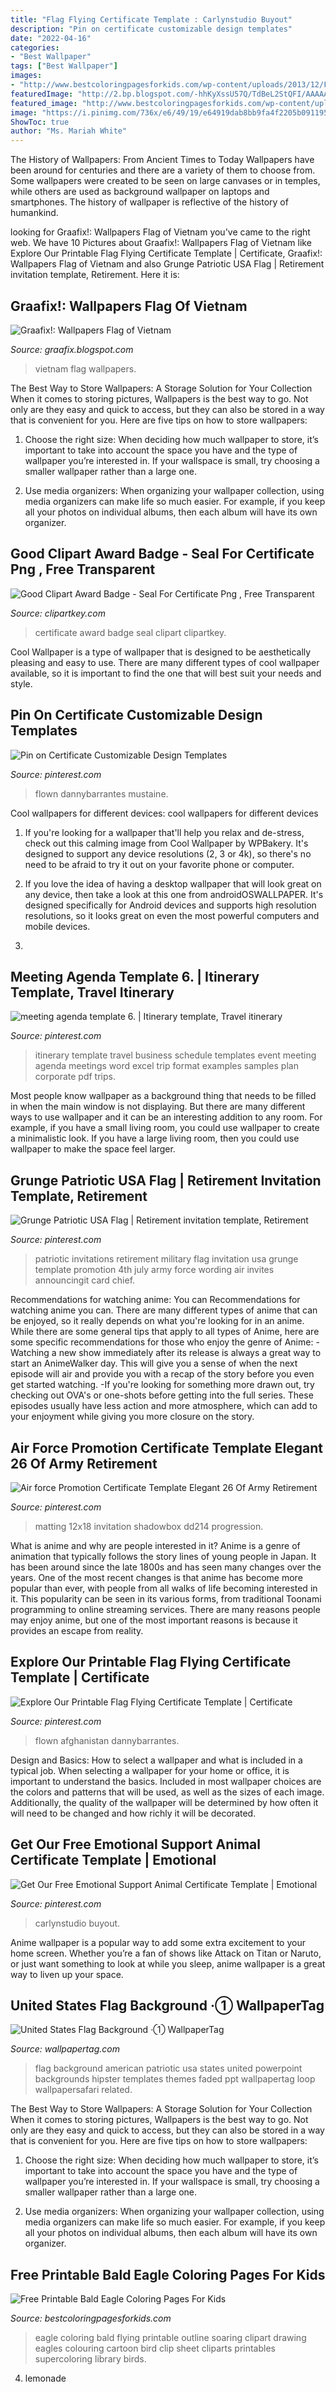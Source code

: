 ```yaml
---
title: "Flag Flying Certificate Template : Carlynstudio Buyout"
description: "Pin on certificate customizable design templates"
date: "2022-04-16"
categories:
- "Best Wallpaper"
tags: ["Best Wallpaper"]
images:
- "http://www.bestcoloringpagesforkids.com/wp-content/uploads/2013/12/Flying-Bald-Eagle-Coloring-Pages-768x1024.jpg"
featuredImage: "http://2.bp.blogspot.com/-hhKyXssU57Q/TdBeL2StQFI/AAAAAAAABBU/xGhAeKw6Mnk/s1600/Wallpapers+Flag+of+Vietnam+flag+graphics+%25289%2529.jpg"
featured_image: "http://www.bestcoloringpagesforkids.com/wp-content/uploads/2013/12/Flying-Bald-Eagle-Coloring-Pages-768x1024.jpg"
image: "https://i.pinimg.com/736x/e6/49/19/e64919dab8bb9fa4f2205b0911952346.jpg"
ShowToc: true
author: "Ms. Mariah White"
---
```



The History of Wallpapers: From Ancient Times to Today
Wallpapers have been around for centuries and there are a variety of them to choose from. Some wallpapers were created to be seen on large canvases or in temples, while others are used as background wallpaper on laptops and smartphones. The history of wallpaper is reflective of the history of humankind.

	

		
looking for Graafix!: Wallpapers Flag of Vietnam you've came to the right web. We have 10 Pictures about Graafix!: Wallpapers Flag of Vietnam like Explore Our Printable Flag Flying Certificate Template | Certificate, Graafix!: Wallpapers Flag of Vietnam and also Grunge Patriotic USA Flag | Retirement invitation template, Retirement. Here it is:
		
    
## Graafix!: Wallpapers Flag Of Vietnam

<img loading=lazy src="http://2.bp.blogspot.com/-hhKyXssU57Q/TdBeL2StQFI/AAAAAAAABBU/xGhAeKw6Mnk/s1600/Wallpapers+Flag+of+Vietnam+flag+graphics+%25289%2529.jpg" onerror="this.onerror=null;this.src='https://tse2.mm.bing.net/th?id=OIP.dTR6YwmWL2IdgWhD4aDowgHaFO&amp;pid=15.1';" alt="Graafix!: Wallpapers Flag of Vietnam">

_Source: graafix.blogspot.com_

>vietnam flag wallpapers. 

	

The Best Way to Store Wallpapers: A Storage Solution for Your Collection
When it comes to storing pictures, Wallpapers is the best way to go. Not only are they easy and quick to access, but they can also be stored in a way that is convenient for you. Here are five tips on how to store wallpapers:
1) Choose the right size: When deciding how much wallpaper to store, it’s important to take into account the space you have and the type of wallpaper you’re interested in. If your wallspace is small, try choosing a smaller wallpaper rather than a large one.

2) Use media organizers: When organizing your wallpaper collection, using media organizers can make life so much easier. For example, if you keep all your photos on individual albums, then each album will have its own organizer.

    
## Good Clipart Award Badge - Seal For Certificate Png , Free Transparent

<img loading=lazy src="https://www.clipartkey.com/mpngs/m/23-236658_good-clipart-award-badge-seal-for-certificate-png.png" onerror="this.onerror=null;this.src='https://tse2.mm.bing.net/th?id=OIP._j8_bmDFAPo20tu27BSoZAHaMi&amp;pid=15.1';" alt="Good Clipart Award Badge - Seal For Certificate Png , Free Transparent">

_Source: clipartkey.com_

>certificate award badge seal clipart clipartkey. 

	

Cool Wallpaper is a type of wallpaper that is designed to be aesthetically pleasing and easy to use. There are many different types of cool wallpaper available, so it is important to find the one that will best suit your needs and style.

    
## Pin On Certificate Customizable Design Templates

<img loading=lazy src="https://i.pinimg.com/originals/73/92/4c/73924c4ebec2f5fbb57231204bb074c8.jpg" onerror="this.onerror=null;this.src='https://tse2.mm.bing.net/th?id=OIP.mF3hYFfqsf32kVg-z3lfIwHaFs&amp;pid=15.1';" alt="Pin on Certificate Customizable Design Templates">

_Source: pinterest.com_

>flown dannybarrantes mustaine. 

	

Cool wallpapers for different devices:
cool wallpapers for different devices 

1. If you're looking for a wallpaper that'll help you relax and de-stress, check out this calming image from Cool Wallpaper by WPBakery. It's designed to support any device resolutions (2, 3 or 4k), so there's no need to be afraid to try it out on your favorite phone or computer.

2. If you love the idea of having a desktop wallpaper that will look great on any device, then take a look at this one from androidOSWALLPAPER. It's designed specifically for Android devices and supports high resolution resolutions, so it looks great on even the most powerful computers and mobile devices.

3.

    
## Meeting Agenda Template 6. | Itinerary Template, Travel Itinerary

<img loading=lazy src="https://i.pinimg.com/736x/fc/e3/12/fce312186088c170d0c9207dc5532331.jpg" onerror="this.onerror=null;this.src='https://tse2.mm.bing.net/th?id=OIP.wjz3f0ThFb2Gb5Mn4JpfFgHaH6&amp;pid=15.1';" alt="meeting agenda template 6. | Itinerary template, Travel itinerary">

_Source: pinterest.com_

>itinerary template travel business schedule templates event meeting agenda meetings word excel trip format examples samples plan corporate pdf trips. 

	

Most people know wallpaper as a background thing that needs to be filled in when the main window is not displaying. But there are many different ways to use wallpaper and it can be an interesting addition to any room. For example, if you have a small living room, you could use wallpaper to create a minimalistic look. If you have a large living room, then you could use wallpaper to make the space feel larger.

    
## Grunge Patriotic USA Flag | Retirement Invitation Template, Retirement

<img loading=lazy src="https://i.pinimg.com/736x/b6/e2/72/b6e272a14becc9259b18f788025c329b--military-retirement-retirement-ideas.jpg" onerror="this.onerror=null;this.src='https://tse3.mm.bing.net/th?id=OIP.rb-etgj57IQ30m2njuVq9wAAAA&amp;pid=15.1';" alt="Grunge Patriotic USA Flag | Retirement invitation template, Retirement">

_Source: pinterest.com_

>patriotic invitations retirement military flag invitation usa grunge template promotion 4th july army force wording air invites announcingit card chief. 

	

Recommendations for watching anime: You can
Recommendations for watching anime you can. There are many different types of anime that can be enjoyed, so it really depends on what you're looking for in an anime. While there are some general tips that apply to all types of Anime, here are some specific recommendations for those who enjoy the genre of Anime: 
-Watching a new show immediately after its release is always a great way to start an AnimeWalker day. This will give you a sense of when the next episode will air and provide you with a recap of the story before you even get started watching. 
-If you're looking for something more drawn out, try checking out OVA's or one-shots before getting into the full series. These episodes usually have less action and more atmosphere, which can add to your enjoyment while giving you more closure on the story.

    
## Air Force Promotion Certificate Template Elegant 26 Of Army Retirement

<img loading=lazy src="https://i.pinimg.com/736x/e6/49/19/e64919dab8bb9fa4f2205b0911952346.jpg" onerror="this.onerror=null;this.src='https://tse3.mm.bing.net/th?id=OIP.04XiFMm1J-NHTQkuQ9yJKwHaLG&amp;pid=15.1';" alt="Air force Promotion Certificate Template Elegant 26 Of Army Retirement">

_Source: pinterest.com_

>matting 12x18 invitation shadowbox dd214 progression. 

	

What is anime and why are people interested in it?
Anime is a genre of animation that typically follows the story lines of young people in Japan. It has been around since the late 1800s and has seen many changes over the years. One of the most recent changes is that anime has become more popular than ever, with people from all walks of life becoming interested in it. This popularity can be seen in its various forms, from traditional Toonami programming to online streaming services. There are many reasons people may enjoy anime, but one of the most important reasons is because it provides an escape from reality.

    
## Explore Our Printable Flag Flying Certificate Template | Certificate

<img loading=lazy src="https://i.pinimg.com/736x/c0/f3/50/c0f350c4338fb5f3cc2cb21139232f55.jpg" onerror="this.onerror=null;this.src='https://tse4.mm.bing.net/th?id=OIP.Udw0xydA3Tw7sq0eV-mJSQHaFj&amp;pid=15.1';" alt="Explore Our Printable Flag Flying Certificate Template | Certificate">

_Source: pinterest.com_

>flown afghanistan dannybarrantes. 

	

Design and Basics: How to select a wallpaper and what is included in a typical job.
When selecting a wallpaper for your home or office, it is important to understand the basics. Included in most wallpaper choices are the colors and patterns that will be used, as well as the sizes of each image. Additionally, the quality of the wallpaper will be determined by how often it will need to be changed and how richly it will be decorated.

    
## Get Our Free Emotional Support Animal Certificate Template | Emotional

<img loading=lazy src="https://i.pinimg.com/736x/1a/a3/cd/1aa3cd1d83681fbacf0014c3e0c71415.jpg" onerror="this.onerror=null;this.src='https://tse2.mm.bing.net/th?id=OIP.o4nRaSX8pJr6UX2rPWxxsQHaJ3&amp;pid=15.1';" alt="Get Our Free Emotional Support Animal Certificate Template | Emotional">

_Source: pinterest.com_

>carlynstudio buyout. 

	

Anime wallpaper is a popular way to add some extra excitement to your home screen. Whether you’re a fan of shows like Attack on Titan or Naruto, or just want something to look at while you sleep, anime wallpaper is a great way to liven up your space.

    
## United States Flag Background ·① WallpaperTag

<img loading=lazy src="https://wallpapertag.com/wallpaper/full/9/9/7/586273-beautiful-united-states-flag-background-1920x1080.jpg" onerror="this.onerror=null;this.src='https://tse2.mm.bing.net/th?id=OIP.M_0IfHfCD-xiJD9qsnQEjAHaEK&amp;pid=15.1';" alt="United States Flag Background ·① WallpaperTag">

_Source: wallpapertag.com_

>flag background american patriotic usa states united powerpoint backgrounds hipster templates themes faded ppt wallpapertag loop wallpapersafari related. 

	

The Best Way to Store Wallpapers: A Storage Solution for Your Collection
When it comes to storing pictures, Wallpapers is the best way to go. Not only are they easy and quick to access, but they can also be stored in a way that is convenient for you. Here are five tips on how to store wallpapers:
1) Choose the right size: When deciding how much wallpaper to store, it’s important to take into account the space you have and the type of wallpaper you’re interested in. If your wallspace is small, try choosing a smaller wallpaper rather than a large one.

2) Use media organizers: When organizing your wallpaper collection, using media organizers can make life so much easier. For example, if you keep all your photos on individual albums, then each album will have its own organizer.

    
## Free Printable Bald Eagle Coloring Pages For Kids

<img loading=lazy src="http://www.bestcoloringpagesforkids.com/wp-content/uploads/2013/12/Flying-Bald-Eagle-Coloring-Pages-768x1024.jpg" onerror="this.onerror=null;this.src='https://tse3.mm.bing.net/th?id=OIP.r8c1HcmdfLsH1xuIBhBz3QHaJ4&amp;pid=15.1';" alt="Free Printable Bald Eagle Coloring Pages For Kids">

_Source: bestcoloringpagesforkids.com_

>eagle coloring bald flying printable outline soaring clipart drawing eagles colouring cartoon bird clip sheet cliparts printables supercoloring library birds. 

	

4. lemonade 

